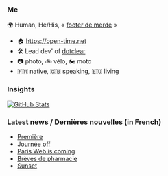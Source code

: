 ### Me

🌍 Human, He/His, « [footer de merde](https://open-time.net/post/2013/07/17/La-veritable-histoire-du-Footer-de-merde-) » 
* 🏠 https://open-time.net 
* 🛠️ Lead dev' of [dotclear](https://git.dotclear.org/dev/dotclear)
* 📷 photo, 🚲 vélo, 🏍️ moto 
* 🇫🇷 native, 🇬🇧 speaking, 🇪🇺 living

### Insights

[![GitHub Stats](https://github-readme-stats-sigma-five.vercel.app/api?username=franck-paul)](https://github.com/franck-paul)

### Latest news / Dernières nouvelles (in French)

<!-- BLOG-POST-LIST:START -->
- [Première](https://open-time.net/post/2025/09/25/Premiere)
- [Journée off](https://open-time.net/post/2025/09/24/Journee-off)
- [Paris Web is coming](https://open-time.net/post/2025/09/23/Paris-Web-is-coming)
- [Brèves de pharmacie](https://open-time.net/post/2025/09/22/Breves-de-pharmacie)
- [Sunset](https://open-time.net/post/2025/09/21/Sunset)
<!-- BLOG-POST-LIST:END -->
